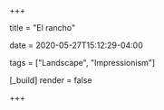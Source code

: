+++

title = "El rancho"

date = 2020-05-27T15:12:29-04:00

tags = ["Landscape", "Impressionism"]

[_build]
	render = false

+++

